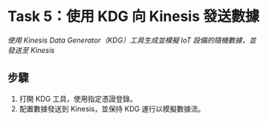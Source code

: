 # Task 5：使用 KDG 向 Kinesis 發送數據

_使用 Kinesis Data Generator（KDG）工具生成並模擬 IoT 設備的隨機數據，並發送至 Kinesis_

## 步驟

1. 打開 KDG 工具，使用指定憑證登錄。
2. 配置數據發送到 Kinesis，並保持 KDG 運行以模擬數據流。
